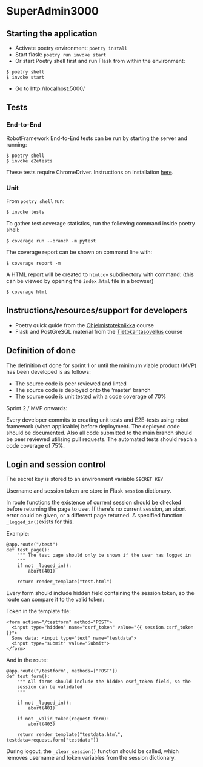 # SuperAdmin3000
## Starting the application
- Activate poetry environment: `poetry install`
- Start flask: `poetry run invoke start`
- Or start Poetry shell first and run Flask from within the environment:
```
$ poetry shell
$ invoke start
```
- Go to http://localhost:5000/

## Tests
### End-to-End
RobotFramework End-to-End tests can be run by starting the server and running:
```
$ poetry shell
$ invoke e2etests
```
These tests require ChromeDriver. Instructions on installation [here](https://ohjelmistotuotanto-hy.github.io/chromedriver_asennusohjeet/).

### Unit

From `poetry shell` run:
```
$ invoke tests
```
To gather test coverage statistics, run the following command inside poetry shell:
```
$ coverage run --branch -m pytest
```
The coverage report can be shown on command line with:
```
$ coverage report -m
```
A HTML report will be created to `htmlcov` subdirectory with command: (this can be viewed by opening the `index.html` file in a browser)
```
$ coverage html
```

## Instructions/resources/support for developers
- Poetry quick guide from the [Ohjelmistotekniikka](https://ohjelmistotekniikka-hy.github.io/python/viikko2#poetry-ja-riippuvuuksien-hallinta) course
- Flask and PostGreSQL material from the [Tietokantasovellus](https://hy-tsoha.github.io/materiaali/osa-1/#johdatus-web-sovelluksiin) course

## Definition of done

The definition of done for sprint 1 or until the minimum viable product (MVP) has been developed is as follows:
- The source code is peer reviewed and linted
- The source code is deployed onto the ‘master’ branch 
- The source code is unit tested with a code coverage of 70%

Sprint 2 / MVP onwards:

Every developer commits to creating unit tests and E2E-tests using robot framework (when applicable) before deployment. The deployed code should be documented. Also all code submitted to the main branch should be peer reviewed utilising pull requests. The automated tests should reach a code coverage of 75%. 

## Login and session control

The secret key is stored to an environment variable `SECRET KEY`

Username and session token are store in Flask `session` dictionary.

In route functions the existence of current session should be checked before returning the page to user. If there's no current session, an abort error could be given, or a different page returned. A specified function `_logged_in()`exists for this.

Example:
```
@app.route("/test")
def test_page():
    """ The test page should only be shown if the user has logged in
    """
    if not _logged_in():
        abort(401)
        
    return render_template("test.html")
```

Every form should include hidden field containing the session token, so the route can compare it to the valid token:

Token in the template file:
```
<form action="/testform" method="POST">
  <input type="hidden" name="csrf_token" value="{{ session.csrf_token }}">
  Some data: <input type="text" name="testdata">
  <input type="submit" value="Submit">
</form>
```

And in the route:
```
@app.route("/testform", methods=["POST"])
def test_form():
    """ All forms should include the hidden csrf_token field, so the
    session can be validated
    """

    if not _logged_in():
        abort(401)

    if not _valid_token(request.form):
        abort(403)

    return render_template("testdata.html", testdata=request.form["testdata"])
```

During logout, the `_clear_session()` function should be called, which removes username and token variables from the session dictionary.
